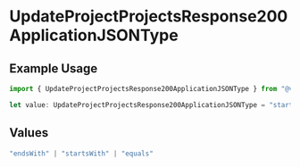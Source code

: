 # UpdateProjectProjectsResponse200ApplicationJSONType

## Example Usage

```typescript
import { UpdateProjectProjectsResponse200ApplicationJSONType } from "@vercel/sdk/models/operations/updateproject.js";

let value: UpdateProjectProjectsResponse200ApplicationJSONType = "startsWith";
```

## Values

```typescript
"endsWith" | "startsWith" | "equals"
```